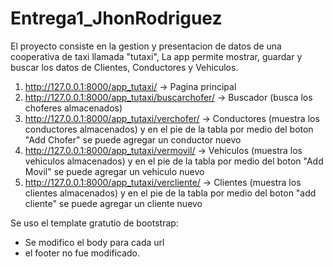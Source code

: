 # Entrega1_JhonRodriguez
El proyecto consiste en la gestion y presentacion de datos de una cooperativa de taxi llamada "tutaxi", 
La app permite mostrar, guardar y buscar los datos de Clientes, Conductores y Vehiculos. 

1. http://127.0.0.1:8000/app_tutaxi/ -> Pagina principal 
2. http://127.0.0.1:8000/app_tutaxi/buscarchofer/  -> Buscador (busca los choferes almacenados)
3. http://127.0.0.1:8000/app_tutaxi/verchofer/  -> Conductores (muestra los conductores almacenados)  y en el pie de la tabla por medio del boton "Add Chofer" se puede agregar un conductor nuevo
4. http://127.0.0.1:8000/app_tutaxi/vermovil/ -> Vehiculos (muestra los vehiculos almacenados)  y en el pie de la tabla por medio del boton "Add Movil" se puede agregar un vehiculo nuevo
5. http://127.0.0.1:8000/app_tutaxi/vercliente/ -> Clientes (muestra los clientes almacenados)  y en el pie de la tabla por medio del boton "add cliente" se puede agregar un cliente nuevo

Se uso el template gratutio de bootstrap: 
- Se modifico el body para cada url
- el footer no fue modificado.

